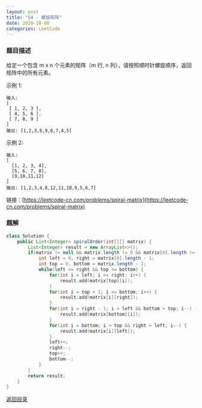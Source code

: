 ```yaml
---
layout: post
title: "54 - 螺旋矩阵"
date: 2020-10-08
categories: LeetCode
---
```


### **题目描述** 
给定一个包含 m x n 个元素的矩阵（m 行, n 列），请按照顺时针螺旋顺序，返回矩阵中的所有元素。

示例 1:
```
输入:
[
 [ 1, 2, 3 ],
 [ 4, 5, 6 ],
 [ 7, 8, 9 ]
]
输出: [1,2,3,6,9,8,7,4,5]
```
示例 2:
```
输入:
[
  [1, 2, 3, 4],
  [5, 6, 7, 8],
  [9,10,11,12]
]
输出: [1,2,3,4,8,12,11,10,9,5,6,7]
```

链接：[https://leetcode-cn.com/problems/spiral-matrix](https://leetcode-cn.com/problems/spiral-matrix)



### **题解**
``` java
class Solution {
    public List<Integer> spiralOrder(int[][] matrix) {
        List<Integer> result = new ArrayList<>();
        if(matrix != null && matrix.length != 0 && matrix[0].length != 0) {
            int left = 0, right = matrix[0].length - 1;
            int top = 0, bottom = matrix.length - 1;
            while(left <= right && top <= bottom) {
                for(int i = left; i <= right; i++) {
                    result.add(matrix[top][i]);
                }
                for(int i = top + 1; i <= bottom; i++) {
                    result.add(matrix[i][right]);
                }
                for(int i = right - 1; i > left && bottom > top; i--) {
                    result.add(matrix[bottom][i]);
                }
                for(int i = bottom; i > top && right > left; i--) {
                    result.add(matrix[i][left]);
                }
                left++;
                right--;
                top++;
                bottom--;
            }
        }
        return result;
    }
}
```


[返回目录](https://maxwell-blog.cn/leetcode/2020/10/08/leetcode.html)